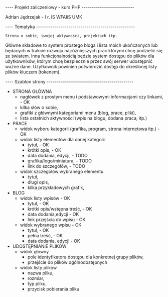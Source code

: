
---- Projekt zaliczeniowy - kurs PHP --------------------------

Adrian Jędrzejak - I r. IS WFAIiS UMK

---- Tematyka -------------------------------------------------   
    
    Strona o sobie, swojej aktywności, projektach itp. 
Główne składowe to system prostego bloga i lista moich ukończonych lub 
będacych w trakcie rozwoju najróżniejszych prac którymi chcę podzielić się
ze światem.
    Inna funkcjonalnością będzie system dostępu do plików dla użytkowników,
którym chcę bezpiecznie przez swój serwer udostępnić ważne dane.
Użytkownik powinien potwierdzić dostęp do określonej listy plików 
kluczem (tokenem).

---- Szablon strony -------------------------------------------

- STRONA GŁÓWNA
    - nagłówek z prostym menu i podstawowymi informacjami czy linkami, - OK
    - kilka słów o sobie,
    - grafiki z głównymi kategoriami menu (blog, prace, pliki),
    - lista ostatnich aktywności (wpis na blogu, dodana praca, itp.)
- PRACE
    - widok wyboru kategorii (grafika, program, strona internetowa itp.) - OK
    - widok listy elementów dla danej kategorii
        - tytuł, - OK
        - krótki opis, - OK
        - data dodania, edycji, - TODO
        - grafika/logo/miniatura, - TODO
        - link do szczegółów, - TODO
    - widok szczegółów wybranego elementu
        - tytuł,
        - długi opis,
        - kilka przykładowych grafik,
- BLOG
    - widok listy wpisów - OK
        - tytuł, - OK
        - krótki opis/wstępna treść, - OK
        - data dodania,edycji - OK 
        - link przejścia do wpisu - OK
    - widok wybranego wpisu - OK
        - tytuł, - OK 
        - pełna treść, - OK
        - data dodania, edycji - OK
- UDOSTĘPNIANIE PLIKÓW
    - widok główny
        - pole identyfikatora dostępu dla konkretnej grupy plików,
        - przejście do plików ogólnodostępnych
    - widok listy plików
        - nazwa pliku,
        - rozmiar,
        - typ pliku,
        - przycisk pobierania pliku

